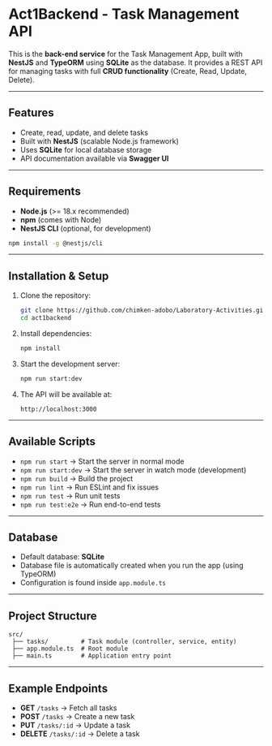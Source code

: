 # Act1Backend - Task Management API

This is the **back-end service** for the Task Management App, built with **NestJS** and **TypeORM** using **SQLite** as the database. It provides a REST API for managing tasks with full **CRUD functionality** (Create, Read, Update, Delete).

---

## Features

* Create, read, update, and delete tasks
* Built with **NestJS** (scalable Node.js framework)
* Uses **SQLite** for local database storage
* API documentation available via **Swagger UI**

---

## Requirements

* **Node.js** (>= 18.x recommended)
* **npm** (comes with Node)
* **NestJS CLI** (optional, for development)

```bash
npm install -g @nestjs/cli
```

---

## Installation & Setup

1. Clone the repository:

   ```bash
   git clone https://github.com/chimken-adobo/Laboratory-Activities.git
   cd act1backend
   ```

2. Install dependencies:

   ```bash
   npm install
   ```

3. Start the development server:

   ```bash
   npm run start:dev
   ```

4. The API will be available at:

   ```
   http://localhost:3000
   ```


---

## Available Scripts

* `npm run start` → Start the server in normal mode
* `npm run start:dev` → Start the server in watch mode (development)
* `npm run build` → Build the project
* `npm run lint` → Run ESLint and fix issues
* `npm run test` → Run unit tests
* `npm run test:e2e` → Run end-to-end tests

---

## Database

* Default database: **SQLite**
* Database file is automatically created when you run the app (using TypeORM)
* Configuration is found inside `app.module.ts`

---

## Project Structure

```
src/
 ├── tasks/         # Task module (controller, service, entity)
 ├── app.module.ts  # Root module
 ├── main.ts        # Application entry point
```

---

## Example Endpoints

* **GET** `/tasks` → Fetch all tasks
* **POST** `/tasks` → Create a new task
* **PUT** `/tasks/:id` → Update a task
* **DELETE** `/tasks/:id` → Delete a task